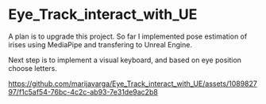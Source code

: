 # Eye_Track_interact_with_UE

A plan is to upgrade this project. 
So far I implemented pose estimation of irises using MediaPipe and transfering to Unreal Engine. 

Next step is to implement a visual keyboard, and based on eye position choose letters. 






https://github.com/marijavarga/Eye_Track_interact_with_UE/assets/108982797/f1c5af54-76bc-4c2c-ab93-7e31de9ac2b8

